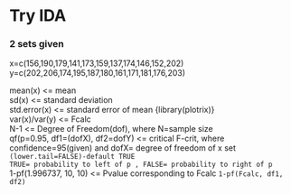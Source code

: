 # Try IDA

### 2 sets given
x=c(156,190,179,141,173,159,137,174,146,152,202)  
y=c(202,206,174,195,187,180,161,171,181,176,203)  

mean(x) <= mean  
sd(x) <= standard deviation  
std.error(x) <= standard error of mean  {library(plotrix)}  
var(x)/var(y) <= Fcalc  
N-1 <= Degree of Freedom(dof), where N=sample size  
qf(p=0.95, df1=(dofX), df2=dofY) <= critical F-crit, where confidence=95(given) and dofX= degree of freedom of x set  ```(lower.tail=FALSE)-default TRUE```    
```TRUE= probability to left of p , FALSE= probability to right of p```  
1-pf(1.996737, 10, 10) <= Pvalue corresponding to Fcalc ```1-pf(Fcalc, df1, df2)```  

